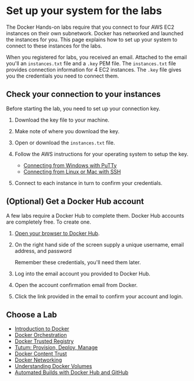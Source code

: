 # Set up your system for the labs

The Docker Hands-on labs require that you connect to four AWS EC2 instances on their own subnetwork. Docker has networked and launched the instances for you. This page explains how to set up your system to connect to these instances for the labs.

When you registered for labs, you received an email. Attached to the email you'll an `instances.txt` file and a `.key` PEM file. The `instances.txt` file provides connection information for 4 EC2 instances. The `.key` file gives you the credentials you need to connect them.

## Check your connection to your instances

Before starting the lab, you need to set up your connection key.

1. Download the key file to your machine.

2. Make note of where you download the key.

3. Open or download the `instances.txt` file.

4. Follow the AWS instructions for your operating system to setup the key.

	* <a href="http://docs.aws.amazon.com/AWSEC2/latest/UserGuide/putty.html" target="_blank">Connecting from Windows with PuTTy</a>
	* <a href="http://docs.aws.amazon.com/AWSEC2/latest/UserGuide/AccessingInstancesLinux.html" target="_blank">Connecting from Linux or Mac with SSH</a>

5. Connect to each instance in turn to confirm your credentials.


## (Optional) Get a Docker Hub account

A few labs require a Docker Hub to complete them. Docker Hub accounts are completely free. To create one.

1. <a href="http://hub.docker.com" targe="_blank">Open your browser to Docker Hub</a>.

2. On the right hand side of the screen supply a unique username, email address, and password

	Remember these credentials, you'll need them later.

3. Log into the email account you provided to Docker Hub.

4. Open the account confirmation email from Docker.

5. Click the link provided in the email to confirm your account and login.

## Choose a Lab

* [Introduction to Docker](1-docker-introduction.md)
* [Docker Orchestration](2-orchestration.md)
* [Docker Trusted Registry](3-dtr.md)
* [Tutum: Provision, Deploy, Manage](4-tutum-basics.md)
* [Docker Content Trust](5-content-trust.md)
* [Docker Networking](6-networking.md)
* [Understanding Docker Volumes](7-volumes.md)
* [Automated Builds with Docker Hub and GitHub](8-Automated-builds.md)

